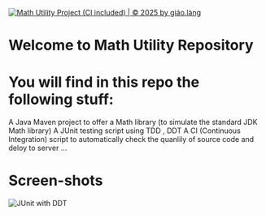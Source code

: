 [![Math Utility Project (CI included) | © 2025 by giáo.làng](https://github.com/Fukisd/math-util-ij-1-/actions/workflows/ci-script.yml/badge.svg)](https://github.com/Fukisd/math-util-ij-1-/actions/workflows/ci-script.yml)


# Welcome to Math Utility Repository

# You will find in this repo the following stuff:

A Java Maven project to offer a Math library (to simulate the standard JDK Math library)
A JUnit testing script using TDD , DDT
A CI (Continuous Integration) script to automatically check the quanlily of source code and deloy to server
...

# Screen-shots
![JUnit with DDT](https://github.com/user-attachments/assets/333ca307-1093-4f58-a7d6-c007d670b35e)
